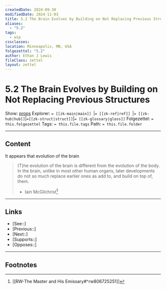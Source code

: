 ```yaml
---
createdDate: 2024-09-30
modifiedDate: 2024-11-03
title: 5.2 The Brain Evolves by Building on Not Replacing Previous Structures
aliases:
  - "5.2"
tags:
  - wip
cssclasses: 
location: Minneapolis, MN, USA
folgezettel: "5.2"
author: Ethan J Lewis
fileClass: zettel
layout: zettel
---
```


# 5.2 The Brain Evolves by Building on Not Replacing Previous Structures

Show: [props](obsidian://adv-uri?vault=ejl-zk&commandid=properties%3Aopen-local)
Explorer: `= [[zk-main|main]] `|`= [[zk-ref|ref]] `|`= [[zk-hub|hub]]`|`=[[zk-struct|struct]]`|`= [[zk-glossary|gloss]]`
Folgezettel: `= this.folgezettel` 
Tags: `= this.file.tags`
Path: `= this.file.folder`
- - -

## Content

It appears that evolution of the brain

> (T)he evolution of the brain is different from the evolution of the body. In the brain, unlike in most other human organs, later developments do not so much replace earlier ones as add to, and build on top of, them.
> - Iain McGilchrist[^1]
- - -

## Links

- [See::]
- [Previous::]
- [Next::]
- [Supports::]
- [Opposes::]
- - -

## Footnotes

[^1]: [[RW-The Master and His Emissary#^rw806725251]]